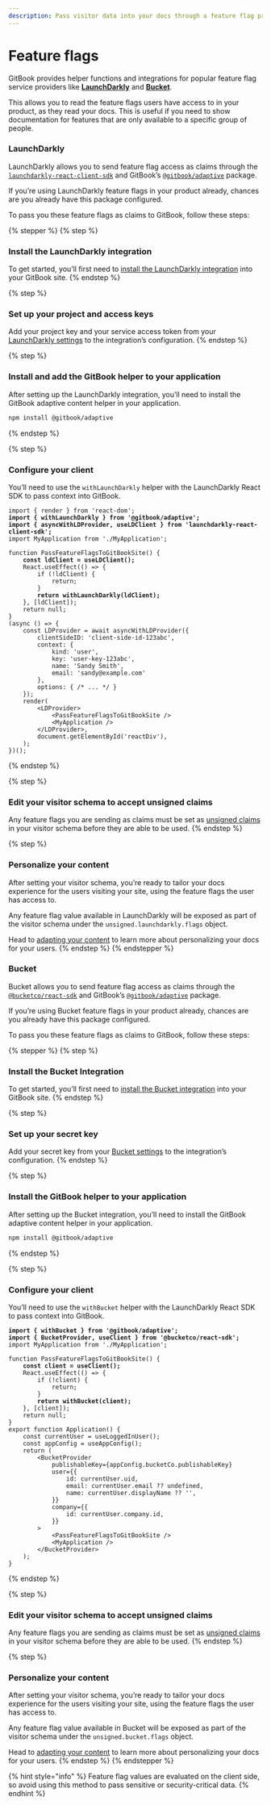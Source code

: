 ```yaml
---
description: Pass visitor data into your docs through a feature flag provider.
---
```


# Feature flags

GitBook provides helper functions and integrations for popular feature flag service providers like [**LaunchDarkly**](feature-flags.md#launchdarkly) and [**Bucket**](feature-flags.md#bucket).

This allows you to read the feature flags users have access to in your product, as they read your docs. This is useful if you need to show documentation for features that are only available to a specific group of people.

### LaunchDarkly

LaunchDarkly allows you to send feature flag access as claims through the [`launchdarkly-react-client-sdk`](https://launchdarkly.com/docs/sdk/client-side/react/react-web) and GitBook’s  [`@gitbook/adaptive`](https://app.gitbook.com/o/d8f63b60-89ae-11e7-8574-5927d48c4877/s/zq8ynchcecIscc4uulgN/) package.

If you’re using LaunchDarkly feature flags in your product already, chances are you already have this package configured.

To pass you these feature flags as claims to GitBook, follow these steps:

{% stepper %}
{% step %}
### Install the LaunchDarkly integration

To get started, you’ll first need to [install the LaunchDarkly integration](https://app.gitbook.com/integrations/launchdarkly) into your GitBook site.
{% endstep %}

{% step %}
### Set up your project and access keys

Add your project key and your service access token from your [LaunchDarkly settings](https://app.launchdarkly.com/settings) to the integration’s configuration.
{% endstep %}

{% step %}
### Install and add the GitBook helper to your application

After setting up the LaunchDarkly integration, you’ll need to install the GitBook adaptive content helper in your application.

```bash
npm install @gitbook/adaptive
```
{% endstep %}

{% step %}
### Configure your client

You’ll need to use the `withLaunchDarkly` helper with the LaunchDarkly React SDK to pass context into GitBook.

<pre class="language-javascript"><code class="lang-javascript">import { render } from 'react-dom';
<strong>import { withLaunchDarkly } from '@gitbook/adaptive';
</strong><strong>import { asyncWithLDProvider, useLDClient } from 'launchdarkly-react-client-sdk';
</strong>import MyApplication from './MyApplication';

function PassFeatureFlagsToGitBookSite() {
<strong>    const ldClient = useLDClient();
</strong>    React.useEffect(() => {
        if (!ldClient) {
            return;
        }
<strong>        return withLaunchDarkly(ldClient);
</strong>    }, [ldClient]);
    return null;
}
(async () => {
    const LDProvider = await asyncWithLDProvider({
        clientSideID: 'client-side-id-123abc',
        context: {
            kind: 'user',
            key: 'user-key-123abc',
            name: 'Sandy Smith',
            email: 'sandy@example.com'
        },
        options: { /* ... */ }
    });
    render(
        &#x3C;LDProvider>
            &#x3C;PassFeatureFlagsToGitBookSite />
            &#x3C;MyApplication />
        &#x3C;/LDProvider>,
        document.getElementById('reactDiv'),
    );
})();
</code></pre>
{% endstep %}

{% step %}
### Edit your visitor schema to accept unsigned claims

Any feature flags you are sending as claims must be set as [unsigned claims](./#set-an-unsigned-claim) in your visitor schema before they are able to be used.
{% endstep %}

{% step %}
### Personalize your content

After setting your visitor schema, you’re ready to tailor your docs experience for the users visiting your site, using the feature flags the user has access to.&#x20;

Any feature flag value available in LaunchDarkly will be exposed as part of the visitor schema under the `unsigned.launchdarkly.flags` object.

Head to [adapting your content](../adapting-your-content.md) to learn more about personalizing your docs for your users.
{% endstep %}
{% endstepper %}

### Bucket

Bucket allows you to send feature flag access as claims through the [`@bucketco/react-sdk`](https://www.npmjs.com/package/@bucketco/react-sdk) and GitBook’s  [`@gitbook/adaptive`](https://app.gitbook.com/o/d8f63b60-89ae-11e7-8574-5927d48c4877/s/zq8ynchcecIscc4uulgN/) package.

If you’re using Bucket feature flags in your product already, chances are you already have this package configured.

To pass you these feature flags as claims to GitBook, follow these steps:

{% stepper %}
{% step %}
### Install the Bucket Integration

To get started, you’ll first need to [install the Bucket integration](https://app.gitbook.com/integrations/bucket) into your GitBook site.
{% endstep %}

{% step %}
### Set up your secret key

Add your secret key from your [Bucket settings](https://app.bucket.co/envs/current/settings/app-environments) to the integration’s configuration.
{% endstep %}

{% step %}
### Install the GitBook helper to your application

After setting up the Bucket integration, you’ll need to install the GitBook adaptive content helper in your application.

```bash
npm install @gitbook/adaptive
```
{% endstep %}

{% step %}
### Configure your client

You’ll need to use the `withBucket` helper with the LaunchDarkly React SDK to pass context into GitBook.

<pre class="language-javascript"><code class="lang-javascript"><strong>import { withBucket } from '@gitbook/adaptive';
</strong><strong>import { BucketProvider, useClient } from '@bucketco/react-sdk';
</strong>import MyApplication from './MyApplication';

function PassFeatureFlagsToGitBookSite() {
<strong>    const client = useClient();
</strong>    React.useEffect(() => {
        if (!client) {
            return;
        }
<strong>        return withBucket(client);
</strong>    }, [client]);
    return null;
}
export function Application() {
    const currentUser = useLoggedInUser();
    const appConfig = useAppConfig();
    return (
        &#x3C;BucketProvider
            publishableKey={appConfig.bucketCo.publishableKey}
            user={{
                id: currentUser.uid,
                email: currentUser.email ?? undefined,
                name: currentUser.displayName ?? '',
            }}
            company={{
                id: currentUser.company.id,
            }}
        >
            &#x3C;PassFeatureFlagsToGitBookSite />
            &#x3C;MyApplication />
        &#x3C;/BucketProvider>
    );
}
</code></pre>
{% endstep %}

{% step %}
### Edit your visitor schema to accept unsigned claims

Any feature flags you are sending as claims must be set as [unsigned claims](./#set-an-unsigned-claim) in your visitor schema before they are able to be used.
{% endstep %}

{% step %}
### Personalize your content

After setting your visitor schema, you’re ready to tailor your docs experience for the users visiting your site, using the feature flags the user has access to.&#x20;

Any feature flag value available in Bucket will be exposed as part of the visitor schema under the `unsigned.bucket.flags` object.

Head to [adapting your content](../adapting-your-content.md) to learn more about personalizing your docs for your users.
{% endstep %}
{% endstepper %}

{% hint style="info" %}
Feature flag values are evaluated on the client side, so avoid using this method to pass sensitive or security-critical data.
{% endhint %}
